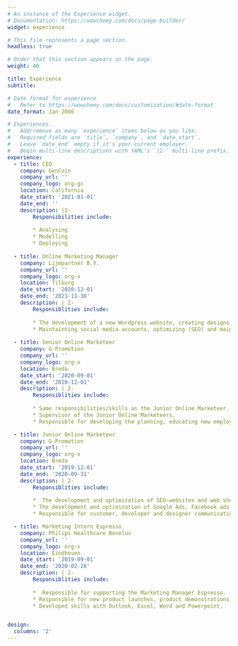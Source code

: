 ```yaml
---
# An instance of the Experience widget.
# Documentation: https://wowchemy.com/docs/page-builder/
widget: experience

# This file represents a page section.
headless: true

# Order that this section appears on the page.
weight: 40

title: Experience
subtitle:

# Date format for experience
#   Refer to https://wowchemy.com/docs/customization/#date-format
date_format: Jan 2006

# Experiences.
#   Add/remove as many `experience` items below as you like.
#   Required fields are `title`, `company`, and `date_start`.
#   Leave `date_end` empty if it's your current employer.
#   Begin multi-line descriptions with YAML's `|2-` multi-line prefix.
experience:
  - title: CEO
    company: GenCoin
    company_url: ''
    company_logo: org-gc
    location: California
    date_start: '2021-01-01'
    date_end: ''
    description: |2-
        Responsibilities include:
        
        * Analysing
        * Modelling
        * Deploying
        
  - title: Online Marketing Manager
    company: Lijmpartner B.V.
    company_url: ''
    company_logo: org-x
    location: Tilburg
    date_start: '2020-12-01'
    date_end: '2021-11-30'
    description: | 2-
        Responsiblities include:
        
        * The development of a new Wordpress website, creating designs and promotions materials for a new product line. 
        * Maintainting social media accounts, optimizing (SEO) and maintaining the company websites, and generating online sales through a Wordpress webshop and via bol.com.
  
  - title: Senior Online Marketeer
    company: G-Promotion
    company_url: ''
    company_logo: org-x
    location: Breda
    date_start: '2020-09-01'
    date_end: '2020-12-01'
    description: | 2-
        Responsiblities include:
        
        * Same responsibilities/skills as the Junior Online Marketeer.
        * Supervisor of the Junior Online Marketeers.
        * Responsible for developing the planning, educating new employees and in charge of the budget allocation to different campaigns.

  - title: Junior Online Marketeer
    company: G-Promotion
    company_url: ''
    company_logo: org-x
    location: Breda
    date_start: '2019-12-01'
    date_end: '2020-09-31'
    description: | 2-
        Responsiblities include:
        
        *  The development and optimization of SEO-websites and web shops.
        * The development and optimization of Google Ads, Facebook ads and Instagram ads campaigns.
        * Responsible for customer, developer and designer communication. 

  - title: Marketing Intern Espresso
    company: Philips Healthcare Benelux
    company_url: ''
    company_logo: org-x
    location: Eindhoven
    date_start: '2019-09-01'
    date_end: '2020-02-28'
    description: | 2-
        Responsiblities include:
        
        *  Responsible for supporting the Marketing Manager Espresso.
        * Responsible for new product launches, product demonstrations, analyses from the market/competition/consumers, marketing communication and developing assets for Philips Espresso and Saeco. 
        * Developed skills with Outlook, Excel, Word and Powerpoint.


design:
  columns: '2'
---
```

